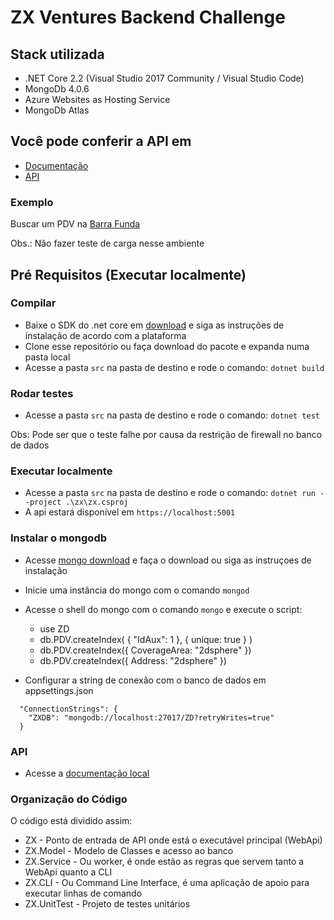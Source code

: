 # ZX Ventures Backend Challenge

## Stack utilizada

* .NET Core 2.2 (Visual Studio 2017 Community / Visual Studio Code)
* MongoDb 4.0.6 
* Azure Websites as Hosting Service
* MongoDb Atlas

## Você pode conferir a API em
* [Documentação](https://zx20190326101938.azurewebsites.net/swagger/index.html)
* [API](https://zx20190326101938.azurewebsites.net/api)

### Exemplo

Buscar um PDV na [Barra Funda](https://zx20190326101938.azurewebsites.net/api/pdv/latlng?lat=-23.528184&lng=-46.656427)

Obs.: Não fazer teste de carga nesse ambiente

## Pré Requisitos (Executar localmente)

### Compilar

* Baixe o SDK do .net core em [download](https://dotnet.microsoft.com/download) e siga as instruções de instalação de acordo com a plataforma
* Clone esse repositório ou faça download do pacote e expanda numa pasta local
* Acesse a pasta `src` na pasta de destino e rode o comando: `dotnet build` 

### Rodar testes 

* Acesse a pasta `src` na pasta de destino e rode o comando: `dotnet test`

Obs: Pode ser que o teste falhe por causa da restrição de firewall no banco de dados

### Executar localmente

* Acesse a pasta `src` na pasta de destino e rode o comando: `dotnet run --project .\zx\zx.csproj`
* A api estará disponível em `https://localhost:5001`

### Instalar o mongodb

* Acesse [mongo download](https://www.mongodb.com/download-center/community) e faça o download ou siga as instruçoes de instalação
* Inicie uma instância do mongo com o comando `mongod`
* Acesse o shell do mongo com o comando `mongo` e execute o script:
	* use ZD
	* db.PDV.createIndex( { "IdAux": 1 }, { unique: true } )
	* db.PDV.createIndex({ CoverageArea: "2dsphere" })
	* db.PDV.createIndex({ Address: "2dsphere" })

* Configurar a string de conexão com o banco de dados em appsettings.json 

```
  "ConnectionStrings": {
    "ZXDB": "mongodb://localhost:27017/ZD?retryWrites=true"
  }
```
	   
### API

* Acesse a [documentação local](https://localhost:5001/swagger)

### Organização do Código

O código está dividido assim:

* ZX - Ponto de entrada de API onde está o executável principal (WebApi)
* ZX.Model - Modelo de Classes e acesso ao banco
* ZX.Service - Ou worker, é onde estão as regras que servem tanto a WebApi quanto a CLI
* ZX.CLI - Ou Command Line Interface, é uma aplicação de apoio para executar linhas de comando
* ZX.UnitTest - Projeto de testes unitários



